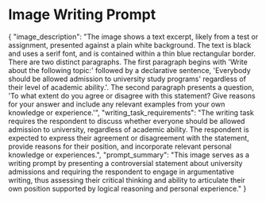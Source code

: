 # Image Writing Prompt

{
  "image_description": "The image shows a text excerpt, likely from a test or assignment, presented against a plain white background. The text is black and uses a serif font, and is contained within a thin blue rectangular border. There are two distinct paragraphs. The first paragraph begins with 'Write about the following topic:' followed by a declarative sentence, 'Everybody should be allowed admission to university study programs' regardless of their level of academic ability.'. The second paragraph presents a question, 'To what extent do you agree or disagree with this statement? Give reasons for your answer and include any relevant examples from your own knowledge or experience.'",
  "writing_task_requirements": "The writing task requires the respondent to discuss whether everyone should be allowed admission to university, regardless of academic ability. The respondent is expected to express their agreement or disagreement with the statement, provide reasons for their position, and incorporate relevant personal knowledge or experiences.",
  "prompt_summary": "This image serves as a writing prompt by presenting a controversial statement about university admissions and requiring the respondent to engage in argumentative writing, thus assessing their critical thinking and ability to articulate their own position supported by logical reasoning and personal experience."
}